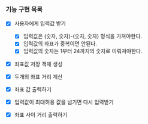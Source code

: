 ### 기능 구현 목록
- [x] 사용자에게 입력값 받기
  - [x] 입력값은 (숫자, 숫자)-(숫자, 숫자) 형식을 가져야한다.
  - [x] 입력값의 좌표가 중복이면 안된다.
  - [x] 입력값의 숫자는 1부터 24까지의 숫자로 이뤄져야한다.
- [x] 좌표값 저장 객체 생성
- [x] 두개의 좌표 거리 계산
- [x] 좌표 값 출력하기
- [x] 입력값이 최대허용 값을 넘기면 다시 입력받기
- [x] 좌표 사이 거리 출력하기








